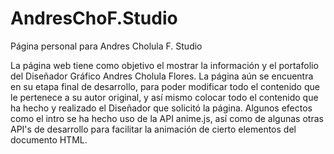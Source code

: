# AndresChoF.Studio
Página personal para Andres Cholula F. Studio

La página web tiene como objetivo el mostrar la información y el portafolio del Diseñador Gráfico Andres Cholula Flores.
La página aún se encuentra en su etapa final de desarrollo, para poder modificar todo el contenido que le pertenece a su autor original,
y así mismo colocar todo el contenido que ha hecho y realizado el Diseñador que solicitó la página.
Algunos efectos como el intro se ha hecho uso de la API anime.js, así como de algunas otras API's de desarrollo para facilitar la animación
de cierto elementos del documento HTML. 
